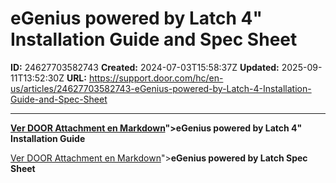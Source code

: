 # eGenius powered by Latch 4" Installation Guide and Spec Sheet

**ID:** 24627703582743
**Created:** 2024-07-03T15:58:37Z
**Updated:** 2025-09-11T13:52:30Z
**URL:** https://support.door.com/hc/en-us/articles/24627703582743-eGenius-powered-by-Latch-4-Installation-Guide-and-Spec-Sheet

---

<p><strong><span class="wysiwyg-underline"><a href="https://support.door.com/hc/article_attachments/24627686794135

> 📄 **Contenido extraído:** [Ver DOOR Attachment en Markdown](./24627686794135_DOOR_Attachment_extracted.md)">eGenius powered by Latch 4" Installation Guide</a></span></strong></p>
<p><a href="https://support.door.com/hc/article_attachments/34865920267799

> 📄 **Contenido extraído:** [Ver DOOR Attachment en Markdown](./34865920267799_DOOR_Attachment_extracted.md)"><strong><span class="wysiwyg-underline">eGenius powered by Latch Spec Sheet</span></strong></a></p>
